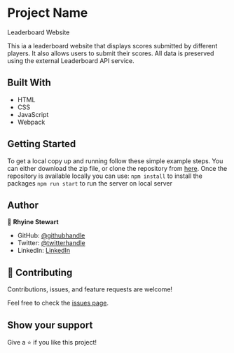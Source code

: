 # Project Name

Leaderboard Website

This ia a leaderboard website that displays scores submitted by different players. It also allows users to submit their scores. All data is preserved using the external Leaderboard API service.

## Built With

- HTML
- CSS
- JavaScript
- Webpack

## Getting Started

To get a local copy up and running follow these simple example steps. You can either download the zip file, or clone the repository from [here](https://github.com/the-catalystmc/leaderboard). 
 Once the repository is available locally you can use:
`npm install` to install the packages
`npm run start` to run the server on local server 


## Author
👤 **Rhyine Stewart**

- GitHub: [@githubhandle](https://github.com/the-catalyst-mc)
- Twitter: [@twitterhandle](https://twitter.com/catalystspeaks)
- LinkedIn: [LinkedIn](https://linkedin.com/in/rhyinestewart)


## 🤝 Contributing

Contributions, issues, and feature requests are welcome!

Feel free to check the [issues page](https://github.com/the-catalystmc/leaderboard/issues).

## Show your support

Give a ⭐️ if you like this project!
